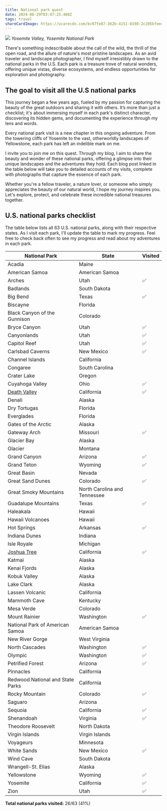 ```yaml
---
title: National park quest
date: 2024-06-29T03:47:23.488Z
tags: travel
shareCardImage: https://ucarecdn.com/bc07fe87-362b-4151-8198-2c205bfee482/-/format/auto/-/quality/normal/-/stretch/off/-/resize/640x/
---
```

![](https://ucarecdn.com/bc07fe87-362b-4151-8198-2c205bfee482/-/format/auto/-/quality/normal/-/stretch/off/-/resize/1280x/)
_Yosemite Valley, Yosemite National Park_

There's something indescribable about the call of the wild, the thrill of the open road, and the allure of nature's most pristine landscapes. As an avid traveler and landscape photographer, I find myself irresistibly drawn to the national parks in the U.S. Each park is a treasure trove of natural wonders, offering unique vistas, diverse ecosystems, and endless opportunities for exploration and photography.

## T﻿he goal to visit all the U.S national parks

This journey began a few years ago, fueled by my passion for capturing the beauty of the great outdoors and sharing it with others. It’s more than just a checklist; it's about immersing myself in each park's distinct character, discovering its hidden gems, and documenting the experience through my lens and words.

Every national park visit is a new chapter in this ongoing adventure. From the towering cliffs of Yosemite to the vast, otherworldly landscapes of Yellowstone, each park has left an indelible mark on me.

I invite you to join me on this quest. Through my blog, I aim to share the beauty and wonder of these national parks, offering a glimpse into their unique landscapes and the adventures they hold. Each blog post linked in the table below will take you to detailed accounts of my visits, complete with photographs that capture the essence of each park.

Whether you're a fellow traveler, a nature lover, or someone who simply appreciates the beauty of our natural world, I hope my journey inspires you. Let's explore, protect, and celebrate these incredible national treasures together.

## U.S. national parks checklist

The table below lists all 63 U.S. national parks, along with their respective states. As I visit each park, I'll update the table to mark my progress. Feel free to check back often to see my progress and read about my adventures in each park.

| National Park                                                         | State                        | Visited |
| --------------------------------------------------------------------- | ---------------------------- | ------- |
| Acadia                                                                | Maine                        |         |
| American Samoa                                                        | American Samoa               |         |
| Arches                                                                | Utah                         | ✅       |
| Badlands                                                              | South Dakota                 |         |
| Big Bend                                                              | Texas                        | ✅       |
| Biscayne                                                              | Florida                      |         |
| Black Canyon of the Gunnison                                          | Colorado                     |         |
| Bryce Canyon                                                          | Utah                         | ✅       |
| Canyonlands                                                           | Utah                         | ✅       |
| Capitol Reef                                                          | Utah                         | ✅       |
| Carlsbad Caverns                                                      | New Mexico                   | ✅       |
| Channel Islands                                                       | California                   |         |
| Congaree                                                              | South Carolina               |         |
| Crater Lake                                                           | Oregon                       |         |
| Cuyahoga Valley                                                       | Ohio                         | ✅       |
| [Death Valley](/road-tripping-through-california-and-nevada#death-valley-national-park) | California                | ✅       |
| Denali                                                                | Alaska                       |         |
| Dry Tortugas                                                          | Florida                      |         |
| Everglades                                                            | Florida                      |         |
| Gates of the Arctic                                                   | Alaska                       |         |
| Gateway Arch                                                          | Missouri                     | ✅       |
| Glacier Bay                                                           | Alaska                       |         |
| Glacier                                                               | Montana                      |         |
| Grand Canyon                                                          | Arizona                      | ✅       |
| Grand Teton                                                           | Wyoming                      | ✅       |
| Great Basin                                                           | Nevada                       |         |
| Great Sand Dunes                                                      | Colorado                     | ✅       |
| Great Smoky Mountains                                                 | North Carolina and Tennessee |         |
| Guadalupe Mountains                                                   | Texas                        | ✅       |
| Haleakala                                                             | Hawaii                       |         |
| Hawaii Volcanoes                                                      | Hawaii                       |         |
| Hot Springs                                                           | Arkansas                     | ✅       |
| Indiana Dunes                                                         | Indiana                      |         |
| Isle Royale                                                           | Michigan                     |         |
| [Joshua Tree](/road-tripping-through-california-and-nevada#joshua-tree-national-park)   | California                   | ✅       |
| Katmai                                                                | Alaska                       |         |
| Kenai Fjords                                                          | Alaska                       |         |
| Kobuk Valley                                                          | Alaska                       |         |
| Lake Clark                                                            | Alaska                       |         |
| Lassen Volcanic                                                       | California                   |         |
| Mammoth Cave                                                          | Kentucky                     |         |
| Mesa Verde                                                            | Colorado                     |         |
| Mount Rainier                                                         | Washington                   | ✅       |
| National Park of American Samoa                                       | American Samoa               |         |
| New River Gorge                                                       | West Virginia                |         |
| North Cascades                                                        | Washington                   | ✅       |
| Olympic                                                               | Washington                   | ✅       |
| Petrified Forest                                                      | Arizona                      | ✅       |
| Pinnacles                                                             | California                   |         |
| Redwood National and State Parks                                      | California                   |         |
| Rocky Mountain                                                        | Colorado                     | ✅       |
| Saguaro                                                               | Arizona                      |         |
| Sequoia                                                               | California                   | ✅       |
| Shenandoah                                                            | Virginia                     | ✅       |
| Theodore Roosevelt                                                    | North Dakota                 |         |
| Virgin Islands                                                        | Virgin Islands               |         |
| Voyageurs                                                             | Minnesota                    |         |
| White Sands                                                           | New Mexico                   | ✅       |
| Wind Cave                                                             | South Dakota                 |         |
| Wrangell-St. Elias                                                    | Alaska                       |         |
| Yellowstone                                                           | Wyoming                      | ✅       |
| Yosemite                                                              | California                   | ✅       |
| Zion                                                                  | Utah                         | ✅       |

**Total national parks visited:** 26/63 (41%)
